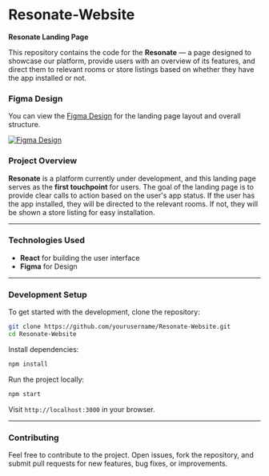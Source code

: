 # Resonate-Website

**Resonate Landing Page**  

This repository contains the code for the **Resonate** — a page designed to showcase our platform, provide users with an overview of its features, and direct them to relevant rooms or store listings based on whether they have the app installed or not.

### Figma Design

You can view the [Figma Design](https://www.figma.com/file/b3DxpcvL98arH8Pru0hTEa/Resonate-Landing-Page?type=design&node-id=0%3A1&mode=design&t=IzEKsikv4qAp7jV8-1) for the landing page layout and overall structure.

[![Figma Design](https://img.shields.io/badge/Figma-Design-%23F24E1E?style=for-the-badge&logo=figma&logoColor=white)](https://www.figma.com/file/b3DxpcvL98arH8Pru0hTEa/Resonate-Landing-Page?type=design&node-id=0%3A1&mode=design&t=IzEKsikv4qAp7jV8-1)

### Project Overview

**Resonate** is a platform currently under development, and this landing page serves as the **first touchpoint** for users. The goal of the landing page is to provide clear calls to action based on the user's app status. If the user has the app installed, they will be directed to the relevant rooms. If not, they will be shown a store listing for easy installation.

---

### Technologies Used

- **React** for building the user interface
- **Figma** for Design

---

### Development Setup

To get started with the development, clone the repository:

```bash
git clone https://github.com/yourusername/Resonate-Website.git
cd Resonate-Website
```

Install dependencies:

```bash
npm install
```

Run the project locally:

```bash
npm start
```

Visit `http://localhost:3000` in your browser.

---

### Contributing

Feel free to contribute to the project. Open issues, fork the repository, and submit pull requests for new features, bug fixes, or improvements.
